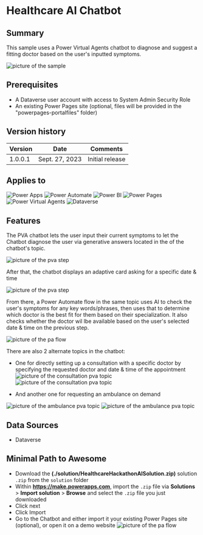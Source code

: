 # Healthcare AI Chatbot

## Summary

This sample uses a Power Virtual Agents chatbot to diagnose and suggest a fitting doctor based on the user's inputted symptoms.

![picture of the sample](assets/portal-chatbot.PNG)

## Prerequisites

* A Dataverse user account with access to System Admin Security Role
* An existing Power Pages site (optional, files will be provided in the "powerpages-portalfiles" folder)

## Version history

Version|Date|Comments
-------|----|--------
1.0.0.1|Sept. 27, 2023|Initial release

## Applies to

![Power Apps](https://img.shields.io/badge/Power%20Apps-No-red "No")
![Power Automate](https://img.shields.io/badge/Power%20Automate-Yes-green "Yes")
![Power BI](https://img.shields.io/badge/Power%20BI-No-red "No")
![Power Pages](https://img.shields.io/badge/Power%20Pages-Yes-green "Yes")
![Power Virtual Agents](https://img.shields.io/badge/Power%20Virtual%20Agents-Yes-green "Yes")
![Dataverse](https://img.shields.io/badge/Dataverse-Yes-green "Yes")

## Features

The PVA chatbot lets the user input their current symptoms to let the Chatbot diagnose the user via generative answers located in the of the chatbot's topic. 

![picture of the pva step](assets/pva-generativeanswers.PNG)

After that, the chatbot displays an adaptive card asking for a specific date & time 

![picture of the pva step](assets/pva-adaptive-card.PNG)

From there, a Power Automate flow in the same topic uses AI to check the user's symptoms for any key words/phrases, then uses that to determine which doctor is the best fit for them based on their specialization. It also checks whether the doctor wil lbe available based on the user's selected date & time on the previous step.

![picture of the pa flow](assets/pa-flow-steps.PNG)


There are also 2 alternate topics in the chatbot: 
* One for directly setting up a consultation with a specific doctor by specifying the requested doctor and date & time of the appointment
![picture of the consultation pva topic](assets/pva-consultation-1.PNG)
![picture of the consultation pva topic](assets/pva-consultation-2.PNG)

* And another one for requesting an ambulance on demand

![picture of the ambulance pva topic](assets/pva-ambulance-1.PNG)
![picture of the ambulance pva topic](assets/pva-ambulance-2.PNG)


## Data Sources

* Dataverse

## Minimal Path to Awesome

* Download the **(./solution/HealthcareHackathonAISolution.zip)** solution `.zip` from the `solution` folder
* Within **<https://make.powerapps.com>**, import the `.zip` file via **Solutions** > **Import solution** > **Browse** and select the `.zip` file you just downloaded
* Click next
* Click Import
* Go to the Chatbot and either import it your existing Power Pages site (optional), or open it on a demo website
![picture of the pa flow](assets/pva-custom-demo.PNG)